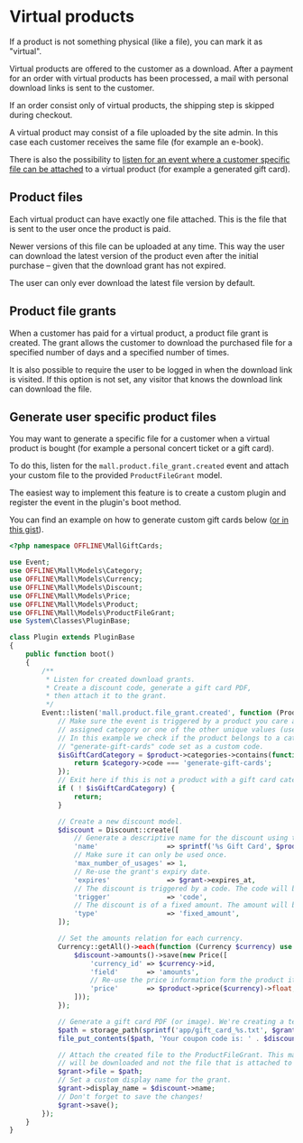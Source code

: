 # Virtual products

If a product is not something physical (like a file), you can mark it as "virtual".

Virtual products are offered to the customer as a download. After a payment
for an order with virtual products has been processed, a mail with personal download
links is sent to the customer.

If an order consist only of virtual products, the shipping step is skipped during
checkout.

A virtual product may consist of a file uploaded by the site admin. In this case
each customer receives the same file (for example an e-book).

There is also the possibility to [listen for an event where a customer specific
file can be attached](#generate-user-specific-product-files) to a virtual product (for example a generated gift card).

## Product files

Each virtual product can have exactly one file attached. This is the file that
is sent to the user once the product is paid.

Newer versions of this file can be uploaded at any time. This way the user can 
download the latest version of the product even after the initial purchase &ndash; given that 
the download grant has not expired.

The user can only ever download the latest file version by default.

## Product file grants

When a customer has paid for a virtual product, a 
product file grant is created. The grant allows the customer to download
the purchased file for a specified number of days and a specified number of times. 

It is also possible to require the user to be logged in when the download
link is visited. If this option is not set, any visitor that knows the download link
can download the file.

## Generate user specific product files

You may want to generate a specific file for a customer when a virtual product is bought 
(for example a personal concert ticket or a gift card).

To do this, listen for the `mall.product.file_grant.created` event and attach your custom
file to the provided `ProductFileGrant` model.

The easiest way to implement this feature is to create a custom plugin and register
the event in the plugin's boot method.

You can find an example on how to generate custom gift cards below
 ([or in this gist](https://gist.github.com/tobias-kuendig/49ec99fc080fc6ba3824024f965eeafc)). 

```php
<?php namespace OFFLINE\MallGiftCards;

use Event;
use OFFLINE\Mall\Models\Category;
use OFFLINE\Mall\Models\Currency;
use OFFLINE\Mall\Models\Discount;
use OFFLINE\Mall\Models\Price;
use OFFLINE\Mall\Models\Product;
use OFFLINE\Mall\Models\ProductFileGrant;
use System\Classes\PluginBase;

class Plugin extends PluginBase
{
    public function boot()
    {
        /**
         * Listen for created download grants.
         * Create a discount code, generate a gift card PDF,
         * then attach it to the grant.
         */
        Event::listen('mall.product.file_grant.created', function (ProductFileGrant $grant, Product $product) {
            // Make sure the event is triggered by a product you care about. Validate this using the slug, the
            // assigned category or one of the other unique values (user_defined_id, gtin, mpn, etc).
            // In this example we check if the product belongs to a category that has the
            // "generate-gift-cards" code set as a custom code.
            $isGiftCardCategory = $product->categories->contains(function (Category $category) {
                return $category->code === 'generate-gift-cards';
            });
            // Exit here if this is not a product with a gift card category attached.
            if ( ! $isGiftCardCategory) {
                return;
            }

            // Create a new discount model.
            $discount = Discount::create([
                // Generate a descriptive name for the discount using the product's price information.
                'name'                 => sprintf('%s Gift Card', $product->price()->string),
                // Make sure it can only be used once.
                'max_number_of_usages' => 1,
                // Re-use the grant's expiry date.
                'expires'              => $grant->expires_at,
                // The discount is triggered by a code. The code will be created automatically on save.
                'trigger'              => 'code',
                // The discount is of a fixed amount. The amount will be defined below.
                'type'                 => 'fixed_amount',
            ]);

            // Set the amounts relation for each currency.
            Currency::getAll()->each(function (Currency $currency) use ($discount, $product) {
                $discount->amounts()->save(new Price([
                    'currency_id' => $currency->id,
                    'field'       => 'amounts',
                    // Re-use the price information form the product itself.
                    'price'       => $product->price($currency)->float,
                ]));
            });

            // Generate a gift card PDF (or image). We're creating a text file here for simplicity.
            $path = storage_path(sprintf('app/gift_card_%s.txt', $grant->id));
            file_put_contents($path, 'Your coupon code is: ' . $discount->code);

            // Attach the created file to the ProductFileGrant. This makes sure your custom file
            // will be downloaded and not the file that is attached to the $product itself.
            $grant->file = $path;
            // Set a custom display name for the grant.
            $grant->display_name = $discount->name;
            // Don't forget to save the changes!
            $grant->save();
        });
    }
}
```